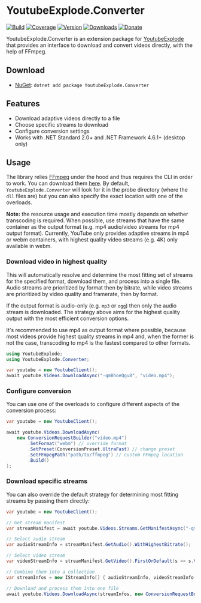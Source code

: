 # YoutubeExplode.Converter

[![Build](https://github.com/Tyrrrz/YoutubeExplode.Converter/workflows/CI/badge.svg?branch=master)](https://github.com/Tyrrrz/YoutubeExplode.Converter/actions)
[![Coverage](https://codecov.io/gh/Tyrrrz/YoutubeExplode.Converter/branch/master/graph/badge.svg)](https://codecov.io/gh/Tyrrrz/YoutubeExplode.Converter)
[![Version](https://img.shields.io/nuget/v/YoutubeExplode.Converter.svg)](https://nuget.org/packages/YoutubeExplode.Converter)
[![Downloads](https://img.shields.io/nuget/dt/YoutubeExplode.Converter.svg)](https://nuget.org/packages/YoutubeExplode.Converter)
[![Donate](https://img.shields.io/badge/donate-$$$-purple.svg)](https://tyrrrz.me/donate)

YoutubeExplode.Converter is an extension package for [YoutubeExplode](https://github.com/Tyrrrz/YoutubeExplode) that provides an interface to download and convert videos directly, with the help of FFmpeg.

## Download

- [NuGet](https://nuget.org/packages/YoutubeExplode.Converter): `dotnet add package YoutubeExplode.Converter`

## Features

- Download adaptive videos directly to a file
- Choose specific streams to download
- Configure conversion settings
- Works with .NET Standard 2.0+ and .NET Framework 4.6.1+ (desktop only)

## Usage

The library relies [FFmpeg](https://ffmpeg.org) under the hood and thus requires the CLI in order to work. You can download them [here](https://github.com/vot/ffbinaries-prebuilt). By default, `YoutubeExplode.Converter` will look for it in the probe directory (where the `dll` files are) but you can also specify the exact location with one of the overloads.

**Note:** the resource usage and execution time mostly depends on whether transcoding is required. When possible, use streams that have the same container as the output format (e.g. mp4 audio/video streams for mp4 output format). Currently, YouTube only provides adaptive streams in mp4 or webm containers, with highest quality video streams (e.g. 4K) only available in webm.

### Download video in highest quality

This will automatically resolve and determine the most fitting set of streams for the specified format, download them, and process into a single file. Audio streams are prioritized by format then by bitrate, while video streams are prioritized by video quality and framerate, then by format.

If the output format is audio-only (e.g. `mp3` or `ogg`) then only the audio stream is downloaded. The strategy above aims for the highest quality output with the most efficient conversion options.

It's recommended to use mp4 as output format where possible, because most videos provide highest quality streams in mp4 and, when the former is not the case, transcoding to mp4 is the fastest compared to other formats.

```c#
using YoutubeExplode;
using YoutubeExplode.Converter;

var youtube = new YoutubeClient();
await youtube.Videos.DownloadAsync("-qmBhoeQgv8", "video.mp4");
```

### Configure conversion

You can use one of the overloads to configure different aspects of the conversion process:

```c#
var youtube = new YoutubeClient();

await youtube.Videos.DownloadAsync(
    new ConversionRequestBuilder("video.mp4")
        .SetFormat("webm") // override format
        .SetPreset(ConversionPreset.UltraFast) // change preset
        .SetFFmpegPath("path/to/ffmpeg") // custom FFmpeg location
        .Build()
);
```

### Download specific streams

You can also override the default strategy for determining most fitting streams by passing them directly:

```c#
var youtube = new YoutubeClient();

// Get stream manifest
var streamManifest = await youtube.Videos.Streams.GetManifestAsync("-qmBhoeQgv8");

// Select audio stream
var audioStreamInfo = streamManifest.GetAudio().WithHighestBitrate();

// Select video stream
var videoStreamInfo = streamManifest.GetVideo().FirstOrDefault(s => s.VideoQualityLabel == "1080p60");

// Combine them into a collection
var streamInfos = new IStreamInfo[] { audioStreamInfo, videoStreamInfo };

// Download and process them into one file
await youtube.Videos.DownloadAsync(streamInfos, new ConversionRequestBuilder("video.mp4").Build());
```